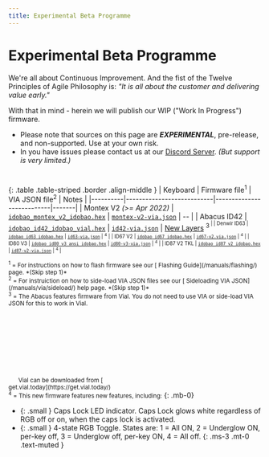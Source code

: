 ```yaml
---
title: Experimental Beta Programme
---
```


# <i class="fas fa-baby"></i> Experimental Beta Programme

We're all about Continuous Improvement.  And the fist of the Twelve Principles of Agile Philosophy is: *"It is all about the customer and delivering value early."*

With that in mind - herein we will publish our WIP ("Work In Progress") firmware.

<div class="border shadow shadow-sm border-danger bg-danger bg-opacity-10 rounded-3 p-2 mb-4 text-opacity-75">
  <ul class="fa-ul mb-0 me-3">
  <li><span class="fa-li"><i class="fas fa-exclamation-triangle text-danger"></i></span>
    Please note that sources on this page are <b><i>EXPERIMENTAL</i></b>, pre-release, and non-supported.  Use at your own risk.</li>
  <li class="mt-3"><span class="fa-li"><i class="fas fa-info-circle text-info"></i></span>
    In you have issues please contact us at our <a href="https://discord.gg/asgKBYJUNA"><i class="fab fa-discord"></i> Discord Server</a>.
    <i>(But support is very limited.)</i></li>
  </ul>
</div>

# <i class="fas fa-baby-carriage"></i>

{: .table .table-striped .border .align-middle }
| Keyboard | Firmware file<sup>1</sup> | VIA JSON file<sup>2</sup> | Notes |
|----------|---------------------------|---------------------------|-------|
| Montex V2 *(>= Apr 2022)* | [`idobao_montex_v2_idobao.hex`](idobao_montex_v2_idobao.hex) | [`montex-v2-via.json`](montex-v2-via.json) | *--* |
| Abacus ID42 | [`idobao_id42_idobao_vial.hex`](idobao_id42_idobao_vial.hex) | [`id42-via.json`](id42-via.json) | [New Layers](id42-layer-readme.png) <sup>3<sup> |
| Denwir ID63 | [`idobao_id63_idobao.hex`](idobao_id63_idobao.hex) | [`id63-via.json`](id63-via.json) | <sup>4</sup> |
| ID67 V2 | [`idobao_id67_idobao.hex`](idobao_id67_idobao.hex) | [`id67-v2.via.json`](id67-v2.via.json) | <sup>4</sup> |
| ID80 V3 | [`idobao_id80_v3_ansi_idobao.hex`](idobao_id80_v3_ansi_idobao.hex) | [`id80-v3-via.json`](id80-v3-via.json) | <sup>4</sup> |
| ID87 V2 TKL | [`idobao_id87_v2_idobao.hex`](idobao_id87_v2_idobao.hex) | [`id87-v2-via.json`](id87-v2-via.json) | <sup>4</sup> |


<small class="text-muted">
<sup>1</sup> = For instructions on how to flash firmware see our [<i class="fas fa-bolt"></i> Flashing Guide](/manuals/flashing/) page.  *(Skip step 1)*<br>
<sup>2</sup> = For instruiction on how to side-load VIA JSON files see our [<i class="fas fa-download"></i> Sideloading VIA JSON](/manuals/via/sideload/) help page. *(Skip step 1)*<br>
<sup>3</sup> = The Abacus features firmware from Vial. You do not need to use VIA or side-load VIA JSON for this to work in Vial.<br>
&nbsp; &nbsp; &nbsp; Vial can be downloaded from [<svg class="fa"><use xlink:href="#vial-logo"></use></svg> get.vial.today](https://get.vial.today/)<br>
<sup>4</sup> = This new firmware features new features, including:</small>
{: .mb-0}  

  * {: .small } Caps Lock LED indicator. Caps Lock glows white regardless of RGB off or on, when the caps lock is activated.
  * {: .small } 4-state RGB Toggle.  States are: 1 = All ON, 2 = Underglow ON, per-key off, 3 = Underglow off, per-key ON, 4 = All off.
  {: .ms-3 .mt-0 .text-muted } 

